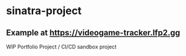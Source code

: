 # sinatra-project
## Example at https://videogame-tracker.lfp2.gg
WIP Portfolio Project / CI/CD sandbox project
